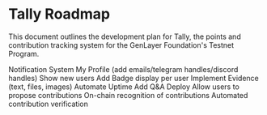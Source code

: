 # Tally Roadmap

This document outlines the development plan for Tally, the points and contribution
tracking system for the GenLayer Foundation's Testnet Program.

Notification System
My Profile (add emails/telegram handles/discord handles)
Show new users
Add Badge display per user
Implement Evidence (text, files, images)
Automate Uptime
Add Q&A
Deploy
Allow users to propose contributions
On-chain recognition of contributions
Automated contribution verification
